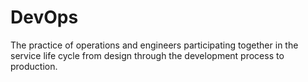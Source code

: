 # DevOps

The practice of operations and engineers participating together in the service life cycle from design through the development process to production.
